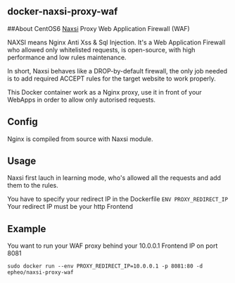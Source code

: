 ## docker-naxsi-proxy-waf

##About
CentOS6 [Naxsi](https://github.com/nbs-system/naxsi) Proxy Web Application Firewall (WAF)

NAXSI means Nginx Anti Xss & Sql Injection. It's a Web Application Firewall who allowed only whitelisted requests, is open-source, with high performance and low rules maintenance.

In short, Naxsi behaves like a DROP-by-default firewall, the only job needed is to add required ACCEPT rules for the target website to work properly.

This Docker container work as a Nginx proxy, use it in front of your WebApps in order to allow only autorised requests.

## Config
Nginx is compiled from source with Naxsi module.

## Usage
Naxsi first lauch in learning mode, who's allowed all the requests and add them to the rules.

You have to specify your redirect IP in the Dockerfile ``ENV PROXY_REDIRECT_IP``
Your redirect IP must be your http Frontend

## Example

You want to run your WAF proxy behind your 10.0.0.1 Frontend IP on port 8081

```
sudo docker run --env PROXY_REDIRECT_IP=10.0.0.1 -p 8081:80 -d epheo/naxsi-proxy-waf
```
